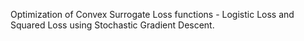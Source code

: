 Optimization of Convex Surrogate Loss functions - Logistic Loss and Squared Loss using Stochastic Gradient Descent.
